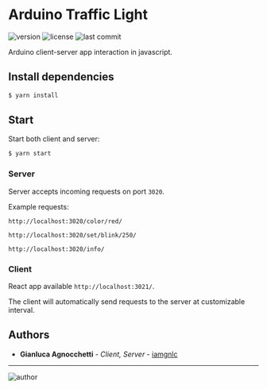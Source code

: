 # Arduino Traffic Light

![version](https://img.shields.io/github/package-json/v/iamgnlc/arduino-traffic-light)
![license](https://img.shields.io/badge/dynamic/json?color=darkgrey&label=license&query=license&url=https%3A%2F%2Fraw.githubusercontent.com%2Fiamgnlc%2Farduino-traffic-light%2Fmaster%2Fpackage.json)
![last commit](https://img.shields.io/github/last-commit/iamgnlc/arduino-traffic-light)

Arduino client-server app interaction in javascript.

## Install dependencies

```sh
$ yarn install
```

## Start

Start both client and server:

```sh
$ yarn start
```

### Server

Server accepts incoming requests on port `3020`.

Example requests:

```
http://localhost:3020/color/red/

http://localhost:3020/set/blink/250/

http://localhost:3020/info/
```

### Client

React app available `http://localhost:3021/`.

The client will automatically send requests to the server at customizable interval.

## Authors

- **Gianluca Agnocchetti** - _Client, Server_ -
  [iamgnlc](https://github.com/iamgnlc)

---

![author](https://img.shields.io/badge/author-iamgnlc-blueviolet)
